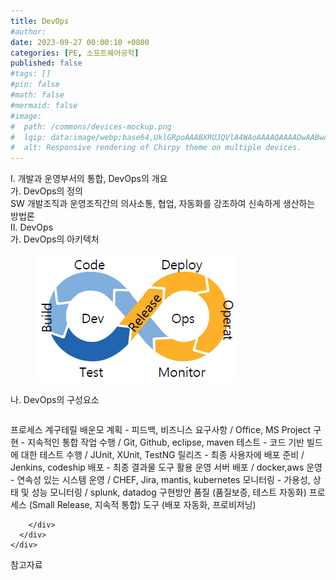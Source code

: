 ```yaml
---
title: DevOps
#author: 
date: 2023-09-27 00:00:10 +0800
categories: [PE, 소프트웨어공학]
published: false
#tags: []
#pin: false
#math: false
#mermaid: false
#image:
#  path: /commons/devices-mockup.png
#  lqip: data:image/webp;base64,UklGRpoAAABXRUJQVlA4WAoAAAAQAAAADwAABwAAQUxQSDIAAAARL0AmbZurmr57yyIiqE8oiG0bejIYEQTgqiDA9vqnsUSI6H+oAERp2HZ65qP/VIAWAFZQOCBCAAAA8AEAnQEqEAAIAAVAfCWkAALp8sF8rgRgAP7o9FDvMCkMde9PK7euH5M1m6VWoDXf2FkP3BqV0ZYbO6NA/VFIAAAA
#  alt: Responsive rendering of Chirpy theme on multiple devices.
---
```


<div class="post-wrap">
  <div class="para">
    <div class="para-title">
      I. 개발과 운영부서의 통합, DevOps의 개요
    </div>
    <div class="para-cntnt">
      <div class="para">
        <div class="para-title">
          가. DevOps의 정의
        </div>
        <div class="para-cntnt">
            SW 개발조직과 운영조직간의 의사소통, 협업, 자동화를 강조하여 신속하게 생산하는 방법론
        </div>
      </div>
    </div>
  </div>
  
  <div class="para">
    <div class="para-title">
      II. DevOps
    </div>
    <div class="para-cntnt">
      <div class="para">
        <div class="para-title">
          가. DevOps의 아키텍처
        </div>
        <div class="para-cntnt">
          <figure class="post-figure">
            <img src="/assets/img/posts/DevOps.png" alt="DevOps">
<!--            <figcaption>Source: Unveiling the Metaverse: Exploring Emerging Trends, Multifaceted Perspectives, and Future Challenges</figcaption>-->
          </figure>
        </div>
      </div>
      <div class="para">
        <div class="para-title">
          나. DevOps의 구성요소
        </div>
        <div class="para-cntnt">
          <table class="post-table">
          </table>
          프로세스 계구테릴 배운모
  계획 - 피드백, 비즈니스 요구사항 / Office, MS Project
  구현 - 지속적인 통합 작업 수행 / Git, Github, eclipse, maven
  테스트 - 코드 기반 빌드에 대한 테스트 수행 / JUnit, XUnit, TestNG
  릴리즈 - 최종 사용자에 배포 준비 / Jenkins, codeship
  배포 - 최종 결과물 도구 활용 운영 서버 배포 / docker,aws
  운영 - 연속성 있는 시스템 운영 / CHEF, Jira, mantis, kubernetes
  모니터링 - 가용성, 상태 및 성능 모니터링 / splunk, datadog
구현방안
  품질 (품질보증, 테스트 자동화)
  프로세스 (Small Release, 지속적 통합)
  도구 (배포 자동화, 프로비저닝)

        </div>
      </div>
    </div>
  </div>

  <div class="refr-wrap">
    <div class="refr-title">
        참고자료
    </div>
    <ol class="refr-list">
    <!--    <li>(나현식, 최대선) <a target="_blank" href="https://scienceon.kisti.re.kr/commons/util/originalView.do?cn=JAKO202225948430499&oCn=JAKO202225948430499&dbt=JAKO&journal=NJOU00291864">메타버스 보안 위협 요소 및 대응 방안 검토</a></li>-->
    <!--    <li>(M. Uddin, S. Manickam, H. Ullah, M. Obaidat and A. Dandoush) <a target="_blank" href="https://ieeexplore.ieee.org/abstract/document/10138386">Unveiling the Metaverse: Exploring Emerging Trends, Multifaceted Perspectives, and Future Challenges</a></li>-->
    </ol>
  </div>
</div>
